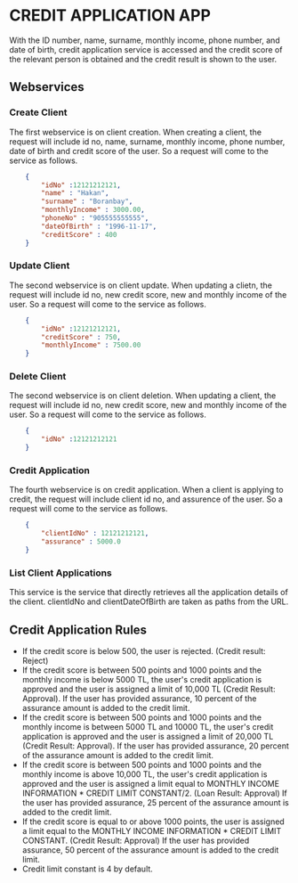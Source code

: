 # CREDIT APPLICATION APP

With the ID number, name, surname, monthly income, phone number, and date of birth, credit application service is accessed and the credit score of the relevant person is obtained and the credit result is shown to the user.

## Webservices ##

### Create Client ###

The first webservice is on client creation. When creating a client, the request will include id no, name, surname, monthly income, phone number, date of birth and credit score of the user. So a request will come to the service as follows.
```json
    {
        "idNo" :12121212121,
        "name" : "Hakan",
        "surname" : "Boranbay",
        "monthlyIncome" : 3000.00,
        "phoneNo" : "905555555555",
        "dateOfBirth" : "1996-11-17",
        "creditScore" : 400
    }
```

### Update Client ###

The second webservice is on client update. When updating a clietn, the request will include id no, new credit score, new and monthly income of the user. So a request will come to the service as follows.
```json
    {
        "idNo" :12121212121,
        "creditScore" : 750,
        "monthlyIncome" : 7500.00
    }
```

### Delete Client ###

The second webservice is on client deletion. When updating a client, the request will include id no, new credit score, new and monthly income of the user. So a request will come to the service as follows.
```json
    {
        "idNo" :12121212121
    }
```

### Credit Application ###

The fourth webservice is on credit application. When a client is applying to credit, the request will include client id no, and assurence of the user. So a request will come to the service as follows.
```json
    {
        "clientIdNo" : 12121212121,
        "assurance" : 5000.0
    }
```

### List Client Applications ###

This service is the service that directly retrieves all the application details of the client. clientIdNo and clientDateOfBirth are taken as paths from the URL.

## Credit Application Rules ##

* If the credit score is below 500, the user is rejected. (Credit result: Reject)
* If the credit score is between 500 points and 1000 points and the monthly income is below 5000 TL, the user's credit application is approved and the user is assigned a limit of 10,000 TL (Credit Result: Approval). If the user has provided assurance, 10 percent of the assurance amount is added to the credit limit.
* If the credit score is between 500 points and 1000 points and the monthly income is between 5000 TL and 10000 TL, the user's credit application is approved and the user is assigned a limit of 20,000 TL (Credit Result: Approval). If the user has provided assurance, 20 percent of the assurance amount is added to the credit limit.
* If the credit score is between 500 points and 1000 points and the monthly income is above 10,000 TL, the user's credit application is approved and the user is assigned a limit equal to MONTHLY INCOME INFORMATION * CREDIT LIMIT CONSTANT/2. (Loan Result: Approval) If the user has provided assurance, 25 percent of the assurance amount is added to the credit limit.
* If the credit score is equal to or above 1000 points, the user is assigned a limit equal to the MONTHLY INCOME INFORMATION * CREDIT LIMIT CONSTANT. (Credit Result: Approval) If the user has provided assurance, 50 percent of the assurance amount is added to the credit limit.
* Credit limit constant is 4 by default.
